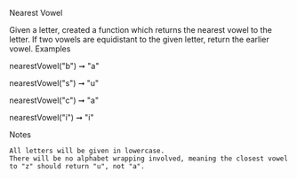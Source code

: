 Nearest Vowel

Given a letter, created a function which returns the nearest vowel to the letter. If two vowels are equidistant to the given letter, return the earlier vowel.
Examples

nearestVowel("b") ➞ "a"

nearestVowel("s") ➞ "u"

nearestVowel("c") ➞ "a"

nearestVowel("i") ➞ "i"

Notes

    All letters will be given in lowercase.
    There will be no alphabet wrapping involved, meaning the closest vowel to "z" should return "u", not "a".